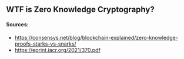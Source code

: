 ## WTF is Zero Knowledge Cryptography?

#### Sources:
- https://consensys.net/blog/blockchain-explained/zero-knowledge-proofs-starks-vs-snarks/
- https://eprint.iacr.org/2021/370.pdf